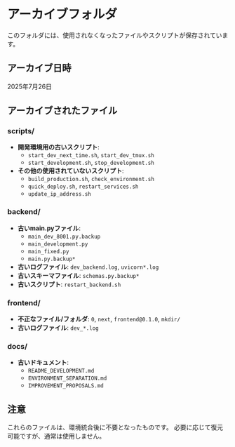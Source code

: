 # アーカイブフォルダ

このフォルダには、使用されなくなったファイルやスクリプトが保存されています。

## アーカイブ日時
2025年7月26日

## アーカイブされたファイル

### scripts/
- **開発環境用の古いスクリプト**: 
  - `start_dev_next_time.sh`, `start_dev_tmux.sh`
  - `start_development.sh`, `stop_development.sh`
- **その他の使用されていないスクリプト**:
  - `build_production.sh`, `check_environment.sh`
  - `quick_deploy.sh`, `restart_services.sh`
  - `update_ip_address.sh`

### backend/
- **古いmain.pyファイル**:
  - `main_dev_8001.py.backup`
  - `main_development.py`
  - `main_fixed.py`
  - `main.py.backup*`
- **古いログファイル**: `dev_backend.log`, `uvicorn*.log`
- **古いスキーマファイル**: `schemas.py.backup*`
- **古いスクリプト**: `restart_backend.sh`

### frontend/
- **不正なファイル/フォルダ**: `0`, `next`, `frontend@0.1.0`, `mkdir/`
- **古いログファイル**: `dev_*.log`

### docs/
- **古いドキュメント**:
  - `README_DEVELOPMENT.md`
  - `ENVIRONMENT_SEPARATION.md`
  - `IMPROVEMENT_PROPOSALS.md`

## 注意
これらのファイルは、環境統合後に不要となったものです。
必要に応じて復元可能ですが、通常は使用しません。